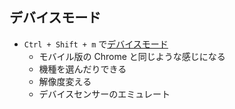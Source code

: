 ## デバイスモード
 * `Ctrl + Shift + m` で[デバイスモード](https://developer.chrome.com/devtools/docs/device-mode)
   - モバイル版の Chrome と同じような感じになる
   - 機種を選んだりできる
   - 解像度変える
   - デバイスセンサーのエミュレート
